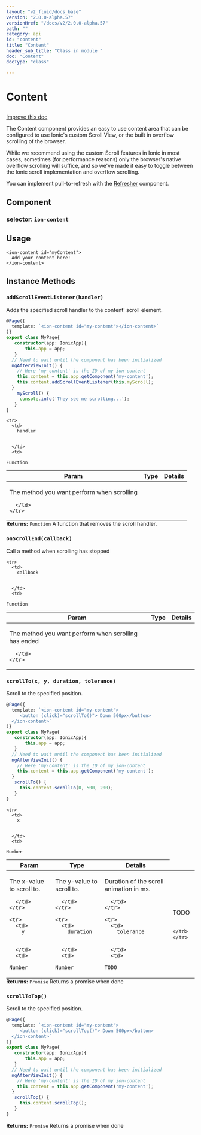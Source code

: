 ```yaml
---
layout: "v2_fluid/docs_base"
version: "2.0.0-alpha.57"
versionHref: "/docs/v2/2.0.0-alpha.57"
path: ""
category: api
id: "content"
title: "Content"
header_sub_title: "Class in module "
doc: "Content"
docType: "class"

---
```










<h1 class="api-title">


Content






</h1>

<a class="improve-v2-docs" href='http://github.com/driftyco/ionic/edit/2.0/ionic/components/content/content.ts#L8'>
Improve this doc
</a>






<p>The Content component provides an easy to use content area that can be configured to use Ionic&#39;s custom Scroll View, or the built in overflow scrolling of the browser.</p>
<p>While we recommend using the custom Scroll features in Ionic in most cases, sometimes (for performance reasons) only the browser&#39;s native overflow scrolling will suffice, and so we&#39;ve made it easy to toggle between the Ionic scroll implementation and overflow scrolling.</p>
<p>You can implement pull-to-refresh with the <a href="../../scroll/Refresher">Refresher</a> component.</p>


<h2>Component</h2>
<h3>selector: <code>ion-content</code></h3>
<!-- @usage tag -->

<h2>Usage</h2>

<pre><code class="lang-html">&lt;ion-content id=&quot;myContent&quot;&gt;
  Add your content here!
&lt;/ion-content&gt;
</code></pre>




<!-- @property tags -->



<!-- instance methods on the class -->

<h2>Instance Methods</h2>

<div id="addScrollEventListener"></div>

<h3>
<code>addScrollEventListener(handler)</code>
  

</h3>

Adds the specified scroll handler to the content' scroll element.

```ts
@Page({
  template: `<ion-content id="my-content"></ion-content>`
)}
export class MyPage{
   constructor(app: IonicApp){
       this.app = app;
   }
  // Need to wait until the component has been initialized
  ngAfterViewInit() {
    // Here 'my-content' is the ID of my ion-content
    this.content = this.app.getComponent('my-content');
    this.content.addScrollEventListener(this.myScroll);
  }
    myScroll() {
     console.info('They see me scrolling...');
   }
}
```


<table class="table param-table" style="margin:0;">
  <thead>
    <tr>
      <th>Param</th>
      <th>Type</th>
      <th>Details</th>
    </tr>
  </thead>
  <tbody>
    
    <tr>
      <td>
        handler
        
        
      </td>
      <td>
        
  <code>Function</code>
      </td>
      <td>
        <p>The method you want perform when scrolling</p>

        
      </td>
    </tr>
    
  </tbody>
</table>





<div class="return-value">
<i class="icon ion-arrow-return-left"></i>
<b>Returns:</b> 
  <code>Function</code> A function that removes the scroll handler.
</div>




<div id="onScrollEnd"></div>

<h3>
<code>onScrollEnd(callback)</code>
  

</h3>

Call a method when scrolling has stopped



<table class="table param-table" style="margin:0;">
  <thead>
    <tr>
      <th>Param</th>
      <th>Type</th>
      <th>Details</th>
    </tr>
  </thead>
  <tbody>
    
    <tr>
      <td>
        callback
        
        
      </td>
      <td>
        
  <code>Function</code>
      </td>
      <td>
        <p>The method you want perform when scrolling has ended</p>

        
      </td>
    </tr>
    
  </tbody>
</table>








<div id="scrollTo"></div>

<h3>
<code>scrollTo(x,&nbsp;y,&nbsp;duration,&nbsp;tolerance)</code>
  

</h3>

Scroll to the specified position.

```ts
@Page({
  template: `<ion-content id="my-content">
     <button (click)="scrollTo()"> Down 500px</button>
  </ion-content>`
)}
export class MyPage{
   constructor(app: IonicApp){
       this.app = app;
   }
  // Need to wait until the component has been initialized
  ngAfterViewInit() {
    // Here 'my-content' is the ID of my ion-content
    this.content = this.app.getComponent('my-content');
  }
   scrollTo() {
     this.content.scrollTo(0, 500, 200);
   }
}
```


<table class="table param-table" style="margin:0;">
  <thead>
    <tr>
      <th>Param</th>
      <th>Type</th>
      <th>Details</th>
    </tr>
  </thead>
  <tbody>
    
    <tr>
      <td>
        x
        
        
      </td>
      <td>
        
  <code>Number</code>
      </td>
      <td>
        <p>The x-value to scroll to.</p>

        
      </td>
    </tr>
    
    <tr>
      <td>
        y
        
        
      </td>
      <td>
        
  <code>Number</code>
      </td>
      <td>
        <p>The y-value to scroll to.</p>

        
      </td>
    </tr>
    
    <tr>
      <td>
        duration
        
        
      </td>
      <td>
        
  <code>Number</code>
      </td>
      <td>
        <p>Duration of the scroll animation in ms.</p>

        
      </td>
    </tr>
    
    <tr>
      <td>
        tolerance
        
        
      </td>
      <td>
        
  <code>TODO</code>
      </td>
      <td>
        <p>TODO</p>

        
      </td>
    </tr>
    
  </tbody>
</table>





<div class="return-value">
<i class="icon ion-arrow-return-left"></i>
<b>Returns:</b> 
  <code>Promise</code> Returns a promise when done
</div>




<div id="scrollToTop"></div>

<h3>
<code>scrollToTop()</code>
  

</h3>

Scroll to the specified position.

```ts
@Page({
  template: `<ion-content id="my-content">
     <button (click)="scrollTop()"> Down 500px</button>
  </ion-content>`
)}
export class MyPage{
   constructor(app: IonicApp){
       this.app = app;
   }
  // Need to wait until the component has been initialized
  ngAfterViewInit() {
    // Here 'my-content' is the ID of my ion-content
    this.content = this.app.getComponent('my-content');
  }
   scrollTop() {
     this.content.scrollTop();
   }
}
```






<div class="return-value">
<i class="icon ion-arrow-return-left"></i>
<b>Returns:</b> 
  <code>Promise</code> Returns a promise when done
</div>


<!-- related link --><!-- end content block -->


<!-- end body block -->

